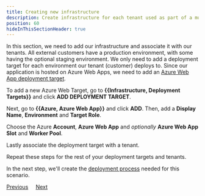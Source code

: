```yaml
---
title: Creating new infrastructure
description: Create infrastructure for each tenant used as part of a multi-tenant SaaS setup in Octopus Deploy.
position: 60
hideInThisSectionHeader: true
---
```


In this section, we need to add our infrastructure and associate it with our tenants. All external customers have a production environment, with some having the optional staging environment.   We only need to add a deployment target for each environment our tenant (customer) deploys to. Since our application is hosted on Azure Web Apps, we need to add an [Azure Web App deployment target](/docs/infrastructure/deployment-targets/azure/web-app-targets/index.md).

To add a new Azure Web Target, go to **{{Infrastructure, Deployment Targets}}** and click **ADD DEPLOYMENT TARGET**.


Next, go to **{{Azure, Azure Web App}}** and click **ADD**. Then, add a **Display Name**, **Environment** and **Target Role**.


Choose the Azure **Account**, **Azure Web App** and *optionally* **Azure Web App Slot** and **Worker Pool**.

Lastly associate the deployment target with a tenant.


Repeat these steps for the rest of your deployment targets and tenants.

In the next step, we'll create the [deployment process](/docs/tenants/guides/multi-tenant-saas-application/creating-project-deployment-process.md) needed for this scenario.

<span><a class="btn btn-secondary" href="/docs/tenants/guides/multi-tenant-saas-application/creating-project-template-variables">Previous</a></span>&nbsp;&nbsp;&nbsp;&nbsp;&nbsp;<span><a class="btn btn-success" href="/docs/tenants/guides/multi-tenant-saas-application/creating-project-deployment-process">Next</a></span>